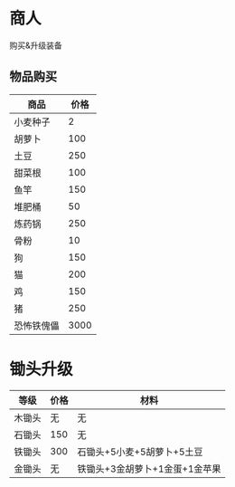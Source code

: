 # 商人
购买&升级装备

## 物品购买

| 商品    | 价格   |
| ----- | ---- |
| 小麦种子  | 2    |
| 胡萝卜   | 100  |
| 土豆    | 250  |
| 甜菜根   | 100  |
| 鱼竿    | 150  |
| 堆肥桶   | 50   |
| 炼药锅   | 250  |
| 骨粉    | 10   |
| 狗     | 150  |
| 猫     | 200  |
| 鸡     | 150  |
| 猪     | 250  |
| 恐怖铁傀儡 | 3000 |

# 锄头升级

| 等级  | 价格  | 材料                 |
| --- | --- | ------------------ |
| 木锄头 | 无   | 无                  |
| 石锄头 | 150 | 无                  |
| 铁锄头 | 300 | 石锄头+5小麦+5胡萝卜+5土豆   |
| 金锄头 | 无   | 铁锄头+3金胡萝卜+1金蛋+1金苹果 |
